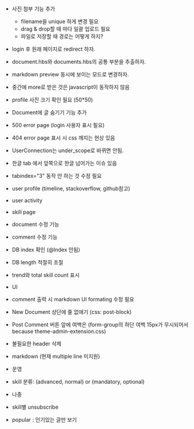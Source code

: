 - 사진 첨부 기능 추가
	- filename을 unique 하게 변경 필요
	- drag & drop할 때 마다 일괄 업로드 필요
	- 파일로 저장할 때 경로는 어떻게 하지?

- login 후 원래 페이지로 redirect 하자.
- document.hbs와 documents.hbs의 공통 부분을 추출하자.

- markdown preview 동시에 보이는 모드로 변경하자.
- 중간에 more로 받은 것은 javascript이 동작하지 않음
- profile 사진 크기 확인 필요 (50*50)
- Document에 글 숨기기 기능 추가
- 500 error page (login 사용자 표시 필요)
- 404 error page 표시 시 css 깨지는 현상 있음
- UserConnection는 under_scope로 바뀌면 안됨.
- 한글 tab 에서 앞쪽으로 한글 넘어가는 이슈 있음
- tabindex="3" 동작 안 하는 것 수정 필요

- user profile (timeline, stackoverflow, github참고)
- user activity
- skill page
- document 수정 기능
- comment 수정 기능
- DB index 확인 (@Index 안됨)
- DB length 적절히 조절
- trend와 total skill count 표시

- UI
- comment 출력 시 markdown UI formating 수정 필요
- New Document 상단에 줄 없애기 (css: post-block)
- Post Comment 버튼 앞에 여백은 (form-group의 하단 여백 15px가 무시되어서 because theme-admin-extension.css)
- 불필요한 header 삭제
- markdown (현재 multiple line 미지원)

- 운영
- skill 분류: (advanced, normal) or (mandatory, optional)

- 나중
- skill별 unsubscribe
- popular : 인기있는 글만 보기

